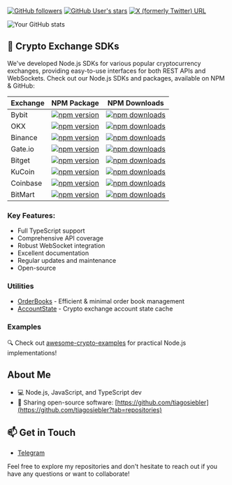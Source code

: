 [![GitHub followers](https://img.shields.io/github/followers/tiagosiebler?label=Follow&style=social)](https://github.com/tiagosiebler)
[![GitHub User's stars](https://img.shields.io/github/stars/tiagosiebler)](https://github.com/tiagosiebler)
[![X (formerly Twitter) URL](https://img.shields.io/twitter/url?url=https%3A%2F%2Fx.com%2Fquantsdks&label=Twitter)](https://x.com/quantsdks)

![Your GitHub stats](https://github-readme-stats.vercel.app/api?username=tiagosiebler&show_icons=true&theme=swift)

## 🚀 Crypto Exchange SDKs

We've developed Node.js SDKs for various popular cryptocurrency exchanges, providing easy-to-use interfaces for both REST APIs and WebSockets. Check out our Node.js SDKs and packages, available on NPM & GitHub:

| Exchange | NPM Package | NPM Downloads |
|----------|-------------|---------------|
| Bybit | [![npm version](https://img.shields.io/npm/v/bybit-api.svg?style=flat-square)](https://www.npmjs.com/package/bybit-api) | [![npm downloads](https://img.shields.io/npm/dt/bybit-api?style=flat-square)](https://www.npmjs.com/package/bybit-api) |
| OKX | [![npm version](https://img.shields.io/npm/v/okx-api.svg?style=flat-square)](https://www.npmjs.com/package/okx-api) | [![npm downloads](https://img.shields.io/npm/dt/okx-api?style=flat-square)](https://www.npmjs.com/package/okx-api) |
| Binance | [![npm version](https://img.shields.io/npm/v/binance.svg?style=flat-square)](https://www.npmjs.com/package/binance) | [![npm downloads](https://img.shields.io/npm/dt/binance?style=flat-square)](https://www.npmjs.com/package/binance) |
| Gate.io | [![npm version](https://img.shields.io/npm/v/gateio-api.svg?style=flat-square)](https://www.npmjs.com/package/gateio-api) | [![npm downloads](https://img.shields.io/npm/dt/gateio-api?style=flat-square)](https://www.npmjs.com/package/gateio-api) |
| Bitget | [![npm version](https://img.shields.io/npm/v/bitget-api.svg?style=flat-square)](https://www.npmjs.com/package/bitget-api) | [![npm downloads](https://img.shields.io/npm/dt/bitget-api?style=flat-square)](https://www.npmjs.com/package/bitget-api) |
| KuCoin | [![npm version](https://img.shields.io/npm/v/kucoin-api.svg?style=flat-square)](https://www.npmjs.com/package/kucoin-api) | [![npm downloads](https://img.shields.io/npm/dt/kucoin-api?style=flat-square)](https://www.npmjs.com/package/kucoin-api) |
| Coinbase | [![npm version](https://img.shields.io/npm/v/coinbase-api.svg?style=flat-square)](https://www.npmjs.com/package/coinbase-api) | [![npm downloads](https://img.shields.io/npm/dt/coinbase-api?style=flat-square)](https://www.npmjs.com/package/coinbase-api) |
| BitMart | [![npm version](https://img.shields.io/npm/v/bitmart-api.svg?style=flat-square)](https://www.npmjs.com/package/bitmart-api) | [![npm downloads](https://img.shields.io/npm/dt/bitmart-api?style=flat-square)](https://www.npmjs.com/package/bitmart-api) |

### Key Features:
- Full TypeScript support
- Comprehensive API coverage
- Robust WebSocket integration
- Excellent documentation
- Regular updates and maintenance
- Open-source

### Utilities

- [OrderBooks](https://www.npmjs.com/package/orderbooks) - Efficient & minimal order book management
- [AccountState](https://www.npmjs.com/package/accountstate) - Crypto exchange account state cache

### Examples

🔍 Check out [awesome-crypto-examples](https://github.com/tiagosiebler/awesome-crypto-examples) for practical Node.js implementations!

## About Me

- 💻 Node.js, JavaScript, and TypeScript dev
- 🚀 Sharing open-source software: [https://github.com/tiagosiebler](https://github.com/tiagosiebler?tab=repositories)

## 📫 Get in Touch

- [Telegram](https://t.me/AlgoTraderL)

Feel free to explore my repositories and don't hesitate to reach out if you have any questions or want to collaborate!
